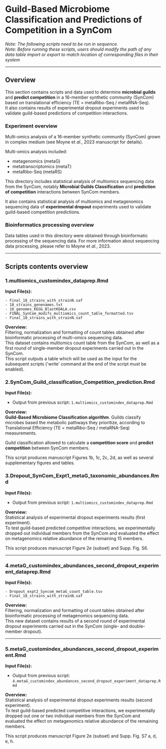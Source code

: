 # Guild-Based Microbiome Classification and Predictions of Competition in a SynCom  

_Note: The following scripts need to be run in sequence._  
_Note: Before running these scripts, users should modify the path of any data table import or export to match location of corresponding files in their system_ 

*** 

## Overview

This section contains scripts and data used to determine __microbial guilds__ and __predict competition__ in a 16-member synthetic community (SynCom) based on translational efficiency (TE = metaRibo-Seq / metaRNA-Seq).  
It also contains results of experimental dropout experiments used to validate guild-based predictions of competition interactions.  

### Experiment overview  

Multi-omics analysis of a 16-member synthetic community (SynCom) grown in complex medium (see Moyne et _al._, 2023 manuscript for details).  

Multi-omics analysis included:  
- metagenomics (metaG)  
- metatranscriptomics (metaT)  
- metaRibo-Seq (metaRS)  

This directory includes statistical analysis of multiomics sequencing data from the SynCom, notably __Microbial Guilds Classification__ and __prediction of competition__ interactions between SynCom members.  

It also contains statistical analysis of multiomics and metagenomics sequencing data of __experimental dropout__ experiments used to validate guild-based competition predictions.  

### Bioinformatics processing overview  

Data tables used in this directory were obtained through bioinformatic processing of the sequencing data. For more information about sequencing data processing, please refer to Moyne et _al._, 2023.  

***

## Scripts contents overview

### 1.multiomics_customindex_dataprep.Rmd  

__Input File(s):__  
```
- Final_18_strains_with_strainN.saf  
- 18_strains_genenames.txt  
- 18_genomes_KEGG_BlastKOALA.csv  
- FINAL_SynCom_modifs_multiomics_count_table_formatted.tsv  
- Final_18_strains_with_strainN.saf  
```

__Overview:__  
Filtering, normalization and formatting of count tables obtained after bioinformatic processing of multi-omics sequencing data.  
This dataset contains multiomics count table from the SynCom, as well as a first round of single-member dropout experiments carried out in the SynCom.  
This script outputs a table which will be used as the input for the subsequent scripts ('write' command at the end of the script must be enabled).  


### 2.SynCom_Guild_classification_Competition_prediction.Rmd 

__Input File(s):__  
- Output from previous script: ```1.multiomics_customindex_dataprep.Rmd```

__Overview:__  
__Guild-Based Microbiome Classification algorithm__. Guilds classify microbes based the metabolic pathways they prioritize, according to Translational Efficiency (TE = metaRibo-Seq / metaRNA-Seq) measurements.  

Guild classification allowed to calculate a __competition score__ and __predict competition__ between SynCom members.  

This script produces manuscript Figures 1b, 1c, 2c, 2d, as well as several supplementary figures and tables. 


### 3.Dropout_SynCom_Expt1_metaG_taxonomic_abundances.Rmd

__Input File(s):__ 
- Output from previous script: ```1.multiomics_customindex_dataprep.Rmd```

__Overview:__  
Statistical analysis of experimental dropout experiments results (first experiment).  
To test guild-based predicted competitive interactions, we experimentally dropped out individual members from the SynCom and evaluated the effect on metagenomics relative abundance of the remaining 15 members.  

This script produces manuscript Figure 2e (subset) and Supp. Fig. S6. 


***

### 4.metaG_customindex_abundances_second_dropout_experiment_dataprep.Rmd

__Input File(s):__  
```
- Dropout_expt2_Syncom_metaG_count_table.tsv  
- Final_18_strains_with_strainN.saf  
```

__Overview:__  
Filtering, normalization and formatting of count tables obtained after bioinformatic processing of metagenomics sequencing data.  
This new dataset contains results of a second round of experimental dropout experiments carried out in the SynCom (single- and double-member dropout). 



***

### 5.metaG_customindex_abundances_second_dropout_experiment.Rmd

__Input File(s):__ 
- Output from previous script: ```4.metaG_customindex_abundances_second_dropout_experiment_dataprep.Rmd```

__Overview:__  
Statistical analysis of experimental dropout experiments results (second experiment).  
To test guild-based predicted competitive interactions, we experimentally dropped out one or two individual members from the SynCom and evaluated the effect on metagenomics relative abundance of the remaining members.  

This script produces manuscript Figure 2e (subset) and Supp. Fig. S7 a, d, e, h. 

